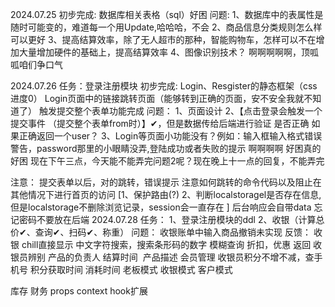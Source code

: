 2024.07.25 
初步完成:
数据库相关表格（sql）好困
问题:
1、数据库中的表属性是随时可能变的，难道每一个用Update,哈哈哈，不会
2、商品信息分类规则怎么样可以更好
3、提高结算效率，除了无人超市的那种，智能购物车，怎样可以不在增加大量增加硬件的基础上，提高结算效率
4、图像识别技术？
啊啊啊啊啊，顶呱呱咱们争口气

2024.07.26
任务：登录注册模块
初步完成:
Login、Resgister的静态框架（css进度0）
Login页面中的链接跳转页面（能够转到正确的页面，安不安全我就不知道了）
触发提交整个表单功能完成
问题：
1、页面设计
2、【点击登录会触发一个提交事件 （提交整个表单from时）】✔，但是数据传给后端进行验证 是否正确 如果正确返回一个user？
3、Login等页面小功能没有？例如：输入框输入格式错误警告，password那里的小眼睛没弄,登陆成功或者失败的提示 啊啊啊啊
好困真的好困
现在下午三点，今天能不能弄完问题2呢？现在晚上十一点的回复，不能弄完

注意：
提交表单以后，对的跳转，错误提示 注意如何跳转的命令代码以及阻止在
其他情况下进行首页的访问 [1、保护路由(?) 2、判断localstoragel是否存在信息,但是localstorage不删除浏览记录，session会一直存在 ]
后台响应会自带data
忘记密码不要放在后端
2024.07.28
任务：
1、登录注册模块的ddl
2、收银（计算总价✔、查询✔、扫码✔、称重）
问题：
收银账单中输入商品撤销未实现 
反馈：
收银 
chill直接显示
中文字符搜索，搜索条形码的数字 模糊查询
折扣，优惠 返回 收银员辨别
产品的负责人 结算时间  产品描述
会员管理
收银员积分不增不减，查手机号 积分获取时间 消耗时间 老板模式 收银模式 客户模式

库存 
财务
props context hook扩展




